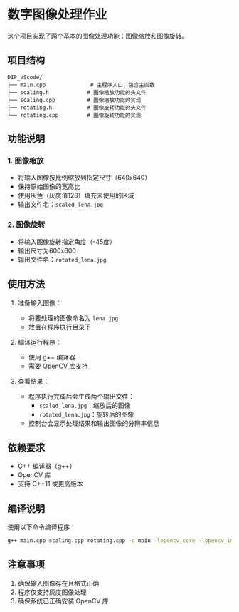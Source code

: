 # 数字图像处理作业

这个项目实现了两个基本的图像处理功能：图像缩放和图像旋转。

## 项目结构

```
DIP_VScode/
├── main.cpp              # 主程序入口，包含主函数
├── scaling.h            # 图像缩放功能的头文件
├── scaling.cpp          # 图像缩放功能的实现
├── rotating.h           # 图像旋转功能的头文件
└── rotating.cpp         # 图像旋转功能的实现
```

## 功能说明

### 1. 图像缩放
- 将输入图像按比例缩放到指定尺寸（640x640）
- 保持原始图像的宽高比
- 使用灰色（灰度值128）填充未使用的区域
- 输出文件名：`scaled_lena.jpg`

### 2. 图像旋转
- 将输入图像旋转指定角度（-45度）
- 输出尺寸为600x600
- 输出文件名：`rotated_lena.jpg`

## 使用方法

1. 准备输入图像：
   - 将要处理的图像命名为 `lena.jpg`
   - 放置在程序执行目录下

2. 编译运行程序：
   - 使用 g++ 编译器
   - 需要 OpenCV 库支持

3. 查看结果：
   - 程序执行完成后会生成两个输出文件：
     - `scaled_lena.jpg`：缩放后的图像
     - `rotated_lena.jpg`：旋转后的图像
   - 控制台会显示处理结果和输出图像的分辨率信息

## 依赖要求

- C++ 编译器（g++）
- OpenCV 库
- 支持 C++11 或更高版本

## 编译说明

使用以下命令编译程序：

```bash
g++ main.cpp scaling.cpp rotating.cpp -o main -lopencv_core -lopencv_imgcodecs -lopencv_imgproc
```

## 注意事项

1. 确保输入图像存在且格式正确
2. 程序仅支持灰度图像处理
3. 确保系统已正确安装 OpenCV 库
